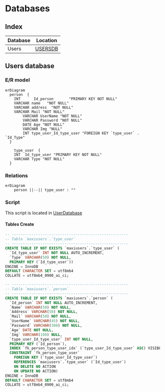# Databases
## Index

| Database      | Location                               |
| ------------- | ---------------------------------------|
| Users         | [USERSDB](https://github.com/MaxiDrive/Docs/tree/docs/Diagrams/DatabaseEdit/Users/Scripts) |

## Users database
### E/R model

```mermaid
erDiagram
  person  {
    INT      Id_person       "PRIMARY KEY NOT NULL"
    VARCHAR name   "NOT NULL"
    VARCHAR address  "NOT NULL"
    VARCHAR Mail "NOT NULL"
        VARCHAR UserName "NOT NULL"
        VARCHAR Password "NOT NULL"
        DATE Age "NOT NULL"
        VARCHAR Img "NULL"
        INT type_user_Id_type_user "FOREIGN KEY `type_user` . `Id_Type"
  }

    type_user  {
    INT  Id_type_user "PRIMARY KEY NOT NULL"
    VARCHAR Type "NOT NULL"
  }
```
### Relations

```mermaid
erDiagram
    person ||--|| type_user : ""
```

### Script

This script is located in [UserDatabase](https://github.com/MaxiDrive/Docs/tree/docs/Diagrams/DatabaseEdit/Users/Scripts)
 
#### Tables Create
```sql
-- -----------------------------------------------------
-- Table `maxiusers`.`type_user`
-- -----------------------------------------------------
CREATE TABLE IF NOT EXISTS `maxiusers`.`type_user` (
  `Id_type_user` INT NOT NULL AUTO_INCREMENT,
  `Type` VARCHAR(50) NOT NULL,
  PRIMARY KEY (`Id_type_user`))
ENGINE = InnoDB
DEFAULT CHARACTER SET = utf8mb4
COLLATE = utf8mb4_0900_ai_ci;

-- -----------------------------------------------------
-- Table `maxiusers`.`person`
-- -----------------------------------------------------
CREATE TABLE IF NOT EXISTS `maxiusers`.`person` (
  `Id_person` INT NOT NULL AUTO_INCREMENT,
  `Name` VARCHAR(50) NOT NULL,
  `Address` VARCHAR(50) NOT NULL,
  `Mail` VARCHAR(50) NOT NULL,
  `UserName` VARCHAR(45) NOT NULL,
  `Password` VARCHAR(300) NOT NULL,
  `Age` DATE NOT NULL,
  `Img` VARCHAR(100) NULL,
  `type_user_Id_type_user` INT NOT NULL,
  PRIMARY KEY (`Id_person`),
  INDEX `fk_person_type_user_idx` (`type_user_Id_type_user` ASC) VISIBLE,
  CONSTRAINT `fk_person_type_user`
    FOREIGN KEY (`type_user_Id_type_user`)
    REFERENCES `maxiusers`.`type_user` (`Id_type_user`)
    ON DELETE NO ACTION
    ON UPDATE NO ACTION)
ENGINE = InnoDB
DEFAULT CHARACTER SET = utf8mb4
COLLATE = utf8mb4_0900_ai_ci;
```
